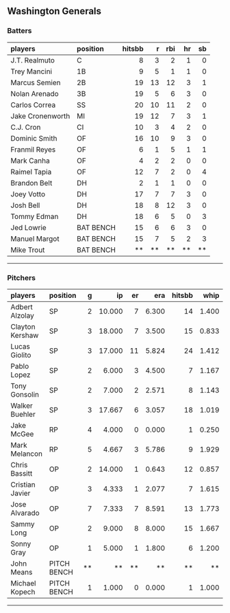 ## Washington Generals

### Batters

 
|players          |position  | hitsbb|  r| rbi| hr| sb| 
|:----------------|:---------|------:|--:|---:|--:|--:| 
|J.T. Realmuto    |C         |      8|  3|   2|  1|  0| 
|Trey Mancini     |1B        |      9|  5|   1|  1|  0| 
|Marcus Semien    |2B        |     19| 13|  12|  3|  1| 
|Nolan Arenado    |3B        |     19|  5|   6|  3|  0| 
|Carlos Correa    |SS        |     20| 10|  11|  2|  0| 
|Jake Cronenworth |MI        |     19| 12|   7|  3|  1| 
|C.J. Cron        |CI        |     10|  3|   4|  2|  0| 
|Dominic Smith    |OF        |     16| 10|   9|  3|  0| 
|Franmil Reyes    |OF        |      6|  1|   5|  1|  1| 
|Mark Canha       |OF        |      4|  2|   2|  0|  0| 
|Raimel Tapia     |OF        |     12|  7|   2|  0|  4| 
|Brandon Belt     |DH        |      2|  1|   1|  0|  0| 
|Joey Votto       |DH        |     17|  7|   7|  3|  0| 
|Josh Bell        |DH        |     18|  8|  12|  3|  0| 
|Tommy Edman      |DH        |     18|  6|   5|  0|  3| 
|Jed Lowrie       |BAT BENCH |     15|  6|   6|  3|  0| 
|Manuel Margot    |BAT BENCH |     15|  7|   5|  2|  3| 
|Mike Trout       |BAT BENCH |     **| **|  **| **| **| 

* * *

### Pitchers

 
|players         |position    |  g|     ip| er|   era| hitsbb|  whip| so|  w| sv| 
|:---------------|:-----------|--:|------:|--:|-----:|------:|-----:|--:|--:|--:| 
|Adbert Alzolay  |SP          |  2| 10.000|  7| 6.300|     14| 1.400|  9|  0|  0| 
|Clayton Kershaw |SP          |  3| 18.000|  7| 3.500|     15| 0.833| 23|  1|  0| 
|Lucas Giolito   |SP          |  3| 17.000| 11| 5.824|     24| 1.412| 13|  1|  0| 
|Pablo Lopez     |SP          |  2|  6.000|  3| 4.500|      7| 1.167|  9|  1|  0| 
|Tony Gonsolin   |SP          |  2|  7.000|  2| 2.571|      8| 1.143| 11|  1|  0| 
|Walker Buehler  |SP          |  3| 17.667|  6| 3.057|     18| 1.019| 19|  1|  0| 
|Jake McGee      |RP          |  4|  4.000|  0| 0.000|      1| 0.250|  3|  1|  2| 
|Mark Melancon   |RP          |  5|  4.667|  3| 5.786|      9| 1.929|  3|  0|  4| 
|Chris Bassitt   |OP          |  2| 14.000|  1| 0.643|     12| 0.857| 11|  2|  0| 
|Cristian Javier |OP          |  3|  4.333|  1| 2.077|      7| 1.615|  8|  0|  0| 
|Jose Alvarado   |OP          |  7|  7.333|  7| 8.591|     13| 1.773| 10|  0|  1| 
|Sammy Long      |OP          |  2|  9.000|  8| 8.000|     15| 1.667|  9|  0|  0| 
|Sonny Gray      |OP          |  1|  5.000|  1| 1.800|      6| 1.200|  8|  0|  0| 
|John Means      |PITCH BENCH | **|     **| **|    **|     **|    **| **| **| **| 
|Michael Kopech  |PITCH BENCH |  1|  1.000|  0| 0.000|      1| 1.000|  0|  1|  0| 


* * *


